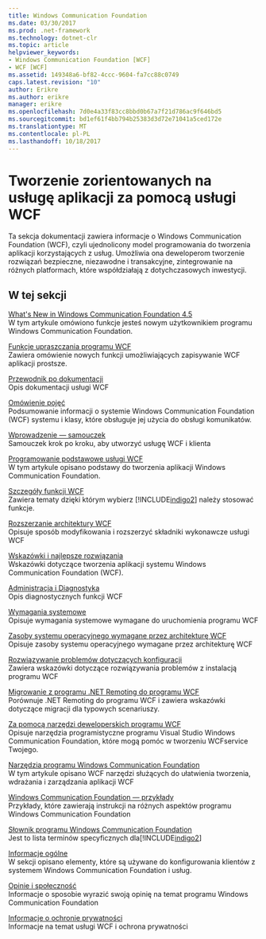 ```yaml
---
title: Windows Communication Foundation
ms.date: 03/30/2017
ms.prod: .net-framework
ms.technology: dotnet-clr
ms.topic: article
helpviewer_keywords:
- Windows Communication Foundation [WCF]
- WCF [WCF]
ms.assetid: 149348a6-bf82-4ccc-9604-fa7cc88c0749
caps.latest.revision: "10"
author: Erikre
ms.author: erikre
manager: erikre
ms.openlocfilehash: 7d0e4a33f83cc8bbd0b67a7f21d786ac9f646bd5
ms.sourcegitcommit: bd1ef61f4bb794b25383d3d72e71041a5ced172e
ms.translationtype: MT
ms.contentlocale: pl-PL
ms.lasthandoff: 10/18/2017
---
```

# <a name="developing-service-oriented-applications-with-wcf"></a>Tworzenie zorientowanych na usługę aplikacji za pomocą usługi WCF
Ta sekcja dokumentacji zawiera informacje o Windows Communication Foundation (WCF), czyli ujednolicony model programowania do tworzenia aplikacji korzystających z usług. Umożliwia ona deweloperom tworzenie rozwiązań bezpieczne, niezawodne i transakcyjne, zintegrowanie na różnych platformach, które współdziałają z dotychczasowych inwestycji.
 
## <a name="in-this-section"></a>W tej sekcji  
 [What's New in Windows Communication Foundation 4.5](../../../docs/framework/wcf/whats-new.md)  
 W tym artykule omówiono funkcje jesteś nowym użytkownikiem programu Windows Communication Foundation.  
  
 [Funkcje upraszczania programu WCF](../../../docs/framework/wcf/wcf-simplification-features.md)  
 Zawiera omówienie nowych funkcji umożliwiających zapisywanie WCF aplikacji prostsze.  
  
 [Przewodnik po dokumentacji](../../../docs/framework/wcf/guide-to-the-documentation.md)  
 Opis dokumentacji usługi WCF  
  
 [Omówienie pojęć](../../../docs/framework/wcf/conceptual-overview.md)  
 Podsumowanie informacji o systemie Windows Communication Foundation (WCF) systemu i klasy, które obsługuje jej użycia do obsługi komunikatów.  
  
 [Wprowadzenie — samouczek](../../../docs/framework/wcf/getting-started-tutorial.md)  
 Samouczek krok po kroku, aby utworzyć usługę WCF i klienta  
  
 [Programowanie podstawowe usługi WCF](../../../docs/framework/wcf/basic-wcf-programming.md)  
 W tym artykule opisano podstawy do tworzenia aplikacji Windows Communication Foundation.  
  
 [Szczegóły funkcji WCF](../../../docs/framework/wcf/feature-details/index.md)  
 Zawiera tematy dzięki którym wybierz [!INCLUDE[indigo2](../../../includes/indigo2-md.md)] należy stosować funkcje.  
  
 [Rozszerzanie architektury WCF](../../../docs/framework/wcf/extending/extending-wcf.md)  
 Opisuje sposób modyfikowania i rozszerzyć składniki wykonawcze usługi WCF  
  
 [Wskazówki i najlepsze rozwiązania](../../../docs/framework/wcf/guidelines-and-best-practices.md)  
 Wskazówki dotyczące tworzenia aplikacji systemu Windows Communication Foundation (WCF).  
  
 [Administracja i Diagnostyka](../../../docs/framework/wcf/diagnostics/index.md)  
 Opis diagnostycznych funkcji WCF  
  
 [Wymagania systemowe](../../../docs/framework/wcf/wcf-system-requirements.md)  
 Opisuje wymagania systemowe wymagane do uruchomienia programu WCF  
  
 [Zasoby systemu operacyjnego wymagane przez architekturę WCF](../../../docs/framework/wcf/operating-system-resources-required-by-wcf.md)  
 Opisuje zasoby systemu operacyjnego wymagane przez architekturę WCF  
  
 [Rozwiązywanie problemów dotyczących konfiguracji](../../../docs/framework/wcf/troubleshooting-setup-issues.md)  
 Zawiera wskazówki dotyczące rozwiązywania problemów z instalacją programu WCF  
  
 [Migrowanie z programu .NET Remoting do programu WCF](../../../docs/framework/wcf/migrating-from-net-remoting-to-wcf.md)  
 Porównuje .NET Remoting do programu WCF i zawiera wskazówki dotyczące migracji dla typowych scenariuszy.  
  
 [Za pomocą narzędzi deweloperskich programu WCF](../../../docs/framework/wcf/using-the-wcf-development-tools.md)  
 Opisuje narzędzia programistyczne programu Visual Studio Windows Communication Foundation, które mogą pomóc w tworzeniu WCFservice Twojego.  
  
 [Narzędzia programu Windows Communication Foundation](../../../docs/framework/wcf/tools.md)  
 W tym artykule opisano WCF narzędzi służących do ułatwienia tworzenia, wdrażania i zarządzania aplikacji WCF  
  
 [Windows Communication Foundation — przykłady](../../../docs/framework/wcf/samples/index.md)  
 Przykłady, które zawierają instrukcji na różnych aspektów programu Windows Communication Foundation  
  
 [Słownik programu Windows Communication Foundation](../../../docs/framework/wcf/glossary.md)  
 Jest to lista terminów specyficznych dla[!INCLUDE[indigo2](../../../includes/indigo2-md.md)]  
  
 [Informacje ogólne](../../../docs/framework/wcf/general-reference.md)  
 W sekcji opisano elementy, które są używane do konfigurowania klientów z systemem Windows Communication Foundation i usług.  
  
 [Opinie i społeczność](../../../docs/framework/wcf/feedback-and-community.md)  
 Informacje o sposobie wyrazić swoją opinię na temat programu Windows Communication Foundation  
  
 [Informacje o ochronie prywatności](../../../docs/framework/wcf/privacy-information.md)  
 Informacje na temat usługi WCF i ochrona prywatności  
